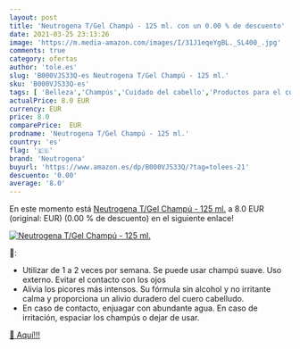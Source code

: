 ```yaml
---
layout: post
title: 'Neutrogena T/Gel Champú - 125 ml. con un 0.00 % de descuento'
date: 2021-03-25 23:13:26
image: 'https://m.media-amazon.com/images/I/31J1eqeYgBL._SL400_.jpg'
comments: true
category: ofertas
author: 'tole.es'
slug: 'B000VJS33Q-es Neutrogena T/Gel Champú - 125 ml.'
sku: 'B000VJS33Q-es'
tags: [ 'Belleza','Champús','Cuidado del cabello','Productos para el cuidado del cabello','champú','neutrogena', ]
actualPrice: 8.0 EUR
currency: EUR
price: 8.0
comparePrice:  EUR
prodname: 'Neutrogena T/Gel Champú - 125 ml.'
country: 'es'
flag: '🇪🇸'
brand: 'Neutrogena'
buyurl: 'https://www.amazon.es/dp/B000VJS33Q/?tag=tolees-21'
descuento: '0.00'
average: '8.0'
---
```


En este momento está [Neutrogena T/Gel Champú - 125 ml.](https://www.amazon.es/dp/B000VJS33Q/?tag=tolees-21) a 8.0 EUR (original:  EUR) (0.00 %  de descuento) en el siguiente enlace!

[![Neutrogena T/Gel Champú - 125 ml.](https://m.media-amazon.com/images/I/31J1eqeYgBL._SL400_.jpg)](https://www.amazon.es/dp/B000VJS33Q/?tag=tolees-21)

🔎:

- Utilizar de 1 a 2 veces por semana. Se puede usar champú suave. Uso externo. Evitar el contacto con los ojos
- Alivia los picores más intensos. Su fórmula sin alcohol y no irritante calma y proporciona un alivio duradero del cuero cabelludo.
- En caso de contacto, enjuagar con abundante agua. En caso de irritación, espaciar los champús o dejar de usar.

[🛒 Aquí!!!](https://www.amazon.es/dp/B000VJS33Q/?tag=tolees-21)
